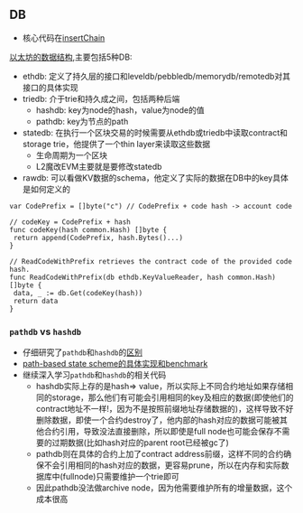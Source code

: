## DB
- 核心代码在[insertChain](https://github.com/ethereum/go-ethereum/blob/e6f3ce7b168b8f346de621a8f60d2fa57c2ebfb0/core/blockchain.go#L1609)

[以太坊的数据结构](https://s1na.substack.com/p/the-tale-of-5-dbs-24-07-26),主要包括5种DB:
- ethdb: 定义了持久层的接口和leveldb/pebbledb/memorydb/remotedb对其接口的具体实现
- triedb: 介于trie和持久成之间，包括两种后端
    - hashdb: key为node的hash，value为node的值
    - pathdb: key为节点的path
- statedb: 在执行一个区块交易的时候需要从ethdb或triedb中读取contract和storage trie，他提供了一个thin layer来读取这些数据
    - 生命周期为一个区块
    - L2魔改EVM主要就是要修改statedb
- rawdb: 可以看做KV数据的schema，他定义了实际的数据在DB中的key具体是如何定义的
```
var CodePrefix = []byte("c") // CodePrefix + code hash -> account code

// codeKey = CodePrefix + hash
func codeKey(hash common.Hash) []byte {
 return append(CodePrefix, hash.Bytes()...)
}

// ReadCodeWithPrefix retrieves the contract code of the provided code hash.
func ReadCodeWithPrefix(db ethdb.KeyValueReader, hash common.Hash) []byte {
 data, _ := db.Get(codeKey(hash))
 return data
}
```

### `pathdb` vs `hashdb`
- 仔细研究了`pathdb`和`hashdb`的[区别](https://github.com/ethereum/go-ethereum/issues/23427)
- [path-based state scheme的具体实现和benchmark](https://github.com/ethereum/go-ethereum/pull/25963)
- 继续深入学习`pathdb`和`hashdb`的相关代码
    - hashdb实际上存的是hash=> value，所以实际上不同合约地址如果存储相同的storage，那么他们有可能会引用相同的key及相应的数据(即使他们的contract地址不一样!，因为不是按照前缀地址存储数据的)，这样导致不好删除数据，即使一个合约destroy了，他内部的hash对应的数据可能被其他合约引用，导致没法直接删除，所以即使是full node也可能会保存不需要的过期数据(比如hash对应的parent root已经被gc了)
    - pathdb则在具体的合约上加了contract address前缀，这样不同的合约确保不会引用相同的hash对应的数据，更容易prune，所以在内存和实际数据库中(fullnode)只需要维护一个trie即可
    - 因此pathdb没法做archive node，因为他需要维护所有的增量数据，这个成本很高